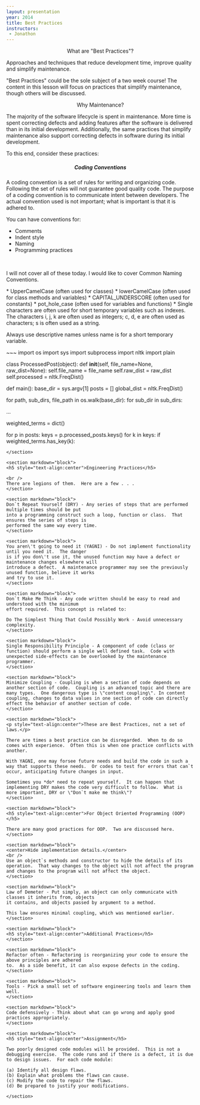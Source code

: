 ```yaml
---
layout: presentation
year: 2014
title: Best Practices
instructors:
 - Jonathon
---
```

<section markdown="block">
<p style="text-align:center">What are "Best Practices"?</p>

Approaches and techniques that reduce development time, improve quality and simplify maintenance.

\"Best Practices\" could be the sole subject of a two week course!  The content in this lesson will focus on practices that simplify maintenance, though others will be discussed.
</section>

<section markdown="block">
<p style="text-align:center">Why Maintenance?</p>

The majority of the software lifecycle is spent in maintenance.  More time is spent correcting defects and adding features after the software is delivered than in its initial development.  Additionally, the same practices that simplify maintenance also support correcting defects in software during its initial development.
</section>

<section markdown="block">
To this end, consider these practices:
</section>

<section markdown="block">
<h5 style="text-align:center">Coding Conventions</h5>

A coding convention is a set of rules for writing and organizing code.  Following the set of
rules will not guarantee good quality code.  The purpose of a coding convention is to communicate
intent between developers.  The actual convention used is not important; what is important is
that it is adhered to.
</section>

<section markdown="block">
You can have conventions for:

* Comments
* Indent style
* Naming
* Programming practices

<br />

I will not cover all of these today.  I would like to cover Common Naming Conventions.
</section>

<section markdown="block">
* UpperCamelCase (often used for classes)
* lowerCamelCase (often used for class methods and variables)
* CAPITAL_UNDERSCORE (often used for constants)
* pot_hole_case (often used for variables and functions)
* Single characters are often used for short temporary variables such as indexes.  The characters
i, j, k are often used as integers; c, d, e are often used as characters; s is often used as a string.

<br />

Always use descriptive names unless name is for a short temporary variable.
</section>

<section markdown="block">
~~~
import os
import sys
import subprocess
import nltk
import plain

class ProcessedPost(object):
  def __init__(self, file_name=None, raw_dist=None):
  self.file_name = file_name
  self.raw_dist = raw_dist
  self.processed = nltk.FreqDist()

def main():
  base_dir = sys.argv[1]
  posts = []
  global_dist = nltk.FreqDist()

  for path, sub_dirs, file_path in os.walk(base_dir):
    for sub_dir in sub_dirs:

...

  weighted_terms = dict()

  for p in posts:
    keys = p.processed_posts.keys()
    for k in keys:
      if weighted_terms.has_key(k):
~~~
</section>

<section markdown="block">
<h5 style="text-align:center">Engineering Practices</h5>

<br />
There are legions of them.  Here are a few . . .
</section>

<section markdown="block">
Don`t Repeat Yourself (DRY) - Any series of steps that are performed multiple times should be put
into a programming construct such a loop, function or class.  That ensures the series of steps is
performed the same way every time.
</section>

<section markdown="block">
You aren\'t going to need it (YAGNI) - Do not implement functionality until you need it.  The danger
is if you don\'t use it, the unused function may have a defect or maintenance changes elsewhere will
introduce a defect.  A maintenance programmer may see the previously unused function, believe it works
and try to use it.
</section>

<section markdown="block">
Don`t Make Me Think - Any code written should be easy to read and understood with the minimum
effort required.  This concept is related to:

Do The Simplest Thing That Could Possibly Work - Avoid unnecessary complexity.
</section>

<section markdown="block">
Single Responsibility Principle - A component of code (class or function) should perform a single well defined task.  Code with unexpected side-effects can be overlooked by the maintenance programmer.
</section>

<section markdown="block">
Minimize Coupling - Coupling is when a section of code depends on another section of code.  Coupling is an advanced topic and there are many types.  One dangerous type is \"content coupling\". In content coupling, changes to data values in one section of code can directly effect the behavior of another section of code.
</section>

<section markdown="block">
<p style="text-align:center">These are Best Practices, not a set of laws.</p>

There are times a best practice can be disregarded.  When to do so comes with experience.  Often this is when one practice conflicts with another.

With YAGNI, one may forsee future needs and build the code in such a way that supports these needs.  Or codes to test for errors that can`t occur, anticipating future changes in input.

Sometimes you *do* need to repeat yourself.  It can happen that implementing DRY makes the code very difficult to follow.  What is more important, DRY or \"Don`t make me think\"?
</section>

<section markdown="block">
<h5 style="text-align:center">For Object Oriented Programming (OOP)</h5>  

There are many good practices for OOP.  Two are discussed here.
</section>

<section markdown="block">
<center>Hide implementation details.</center>
<br />
Use an object`s methods and constructor to hide the details of its operation.  That way changes to the object will not affect the program and changes to the program will not affect the object.
</section>

<section markdown="block">
Law of Demeter - Put simply, an object can only communicate with classes it inherits from, objects
it contains, and objects passed by argument to a method.

This law ensures minimal coupling, which was mentioned earlier.
</section>

<section markdown="block">
<h5 style="text-align:center">Additional Practices</h5>
</section>

<section markdown="block">
Refactor often - Refactoring is reorganizing your code to ensure the above principles are adhered
to.  As a side benefit, it can also expose defects in the coding.
</section>

<section markdown="block">
Tools - Pick a small set of software engineering tools and learn them well.
</section>

<section markdown="block">
Code defensively - Think about what can go wrong and apply good practices appropriately.
</section>

<section markdown="block">
<h5 style="text-align:center">Assignment</h5>

Two poorly designed code modules will be provided.  This is not a debugging exercise.  The code runs and if there is a defect, it is due to design issues.  For each code module:

(a) Identify all design flaws.  
(b) Explain what problems the flaws can cause.  
(c) Modify the code to repair the flaws.  
(d) Be prepared to justify your modifications.

</section>
